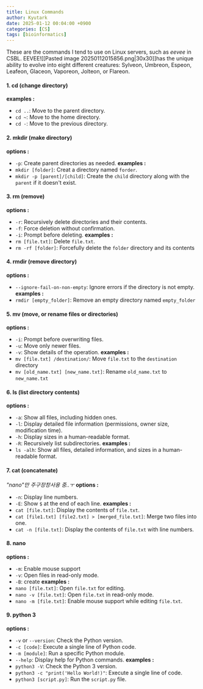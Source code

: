 ```yaml
---
title: Linux Commands
author: Kyutark
date: 2025-01-12 00:04:00 +0900
categories: [CS]
tags: [bioinformatics]
---
```

These are the commands I tend to use on Linux servers, such as _eevee_ in CSBL.
EEVEE![[Pasted image 20250112015856.png|30x30]]has the unique ability to evolve into eight different creatures: Sylveon, Umbreon, Espeon, Leafeon, Glaceon, Vaporeon, Jolteon, or Flareon.

#### 1. cd (change directory)
**examples :**
- `cd ..`:  Move to the parent directory.
- `cd ~`: Move to the home directory.
- `cd -`: Move to the previous directory.

#### 2. mkdir (make directory)
**options :**
-  `-p`: Create parent directories as needed.
**examples :**
- `mkdir [folder]`: Creat a directory named `forder`.
- `mkdir -p [parent]/[child]`: Create the `child` directory along with the `parent` if it doesn't exist.

#### 3. rm (remove)
**options :**
- `-r`: Recursively delete directories and their contents.
- `-f`: Force deletion without confirmation.
- `-i`: Prompt before deleting.
**examples :**
- `rm [file.txt]`: Delete `file.txt`.
- `rm -rf [folder]`: Forcefully delete the `folder` directory and its contents

#### 4. rmdir (remove directory)
**options :**
- `--ignore-fail-on-non-empty`: Ignore errors if the directory is not empty.
**examples :**
 - `rmdir [empty_folder]`: Remove an empty directory named `empty_folder`

#### 5. mv (move, or rename files or directories)
**options :**
 - `-i`: Prompt before overwriting files.
 - `-u`: Move only newer files.
 - `-v`: Show details of the operation.
**examples :**
- `mv [file.txt] /destination/`: Move `file.txt` to the `destination` directory
- `mv [old_name.txt] [new_name.txt]`: Rename `old_name.txt` to `new_name.txt`

#### 6. ls (list directory contents)
**options :**
- `-a`: Show all files, including hidden ones.
- `-l`: Display detailed file information (permissions, owner size, modification time).
- `-h`: Display sizes in a human-readable format.
- `-R`: Recursively list subdirectories.
**examples :**
- `ls -alh`: Show all files, detailed information, and sizes in a human-readable format.

#### 7. cat (concatenate)
_"nano"만 주구장창사용 중..ㅜ_
**options :**
 - `-n`: Display line numbers.
 - `-E`: Show `$` at the end of each line.
**examples :**
- `cat [file.txt]`: Display the contents of `file.txt`.
- `cat [file1.txt] [file2.txt] > [merged_file.txt]`: Merge two files into one.
- `cat -n [file.txt]`: Display the contents of `file.txt` with line numbers.

#### 8. nano
**options :**
- `-m`: Enable mouse support
- `-v`: Open files in read-only mode.
- `-B`: create
**examples :**
- `nano [file.txt]`: Open `file.txt` for editing.
- `nano -v [file.txt]`: Open `file.txt` in read-only mode.
- `nano -m [file.txt]`: Enable mouse support while editing `file.txt`.

#### 9. python 3
**options :**
- `-v` or `--version`: Check the Python version.
- `-c [code]`: Execute a single line of Python code.
- `-m [module]`: Run a specific Python module.
- `--help`: Display help for Python commands.
**examples :**
- `python3 -V`: Check the Python 3 version.
- `python3 -c "print('Hello World!)"`: Execute a single line of code.
- `python3 [script.py]`: Run the `script.py` file.
